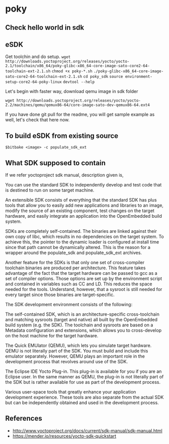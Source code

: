 # poky

## Check hello world in sdk
## eSDK
Get toolchin and do setup.
`wget http://downloads.yoctoproject.org/releases/yocto/yocto-2.1/toolchain/x86_64/poky-glibc-x86_64-core-image-sato-core2-64-toolchain-ext-2.1.sh`
`chmod +x poky-*.sh`
`./poky-glibc-x86_64-core-image-sato-core2-64-toolchain-ext-2.1.sh`
`cd poky_sdk`
`source environment-setup-core2-64-poky-linux`
`devtool --help`

Let's begin with faster way, download qemu image in sdk folder

`wget http://downloads.yoctoproject.org/releases/yocto/yocto-2.2/machines/qemu/qemux86-64/core-image-sato-dev-qemux86-64.ext4`

If you have done git pull for the readme, you will get sample example as well, let's check that here now.


## To build eSDK from existing source
`
$bitbake <image> -c populate_sdk_ext
`

## What SDK supposed to contain
If we refer yoctoproject sdk manual, description given is,

You can use the standard SDK to independently develop and test code that is destined to run on some target machine.

An extensible SDK consists of everything that the standard SDK has plus tools that allow you to easily add new applications and libraries to an image, modify the source of an existing component, test changes on the target hardware, and easily integrate an application into the OpenEmbedded build system.

SDKs are completely self-contained. The binaries are linked against their own copy of libc, which results in no dependencies on the target system. To achieve this, the pointer to the dynamic loader is configured at install time since that path cannot be dynamically altered. This is the reason for a wrapper around the populate_sdk and populate_sdk_ext archives.

Another feature for the SDKs is that only one set of cross-compiler toolchain binaries are produced per architecture. This feature takes advantage of the fact that the target hardware can be passed to gcc as a set of compiler options. Those options are set up by the environment script and contained in variables such as CC and LD. This reduces the space needed for the tools. Understand, however, that a sysroot is still needed for every target since those binaries are target-specific.

The SDK development environment consists of the following:

The self-contained SDK, which is an architecture-specific cross-toolchain and matching sysroots (target and native) all built by the OpenEmbedded build system (e.g. the SDK). The toolchain and sysroots are based on a Metadata configuration and extensions, which allows you to cross-develop on the host machine for the target hardware.

The Quick EMUlator (QEMU), which lets you simulate target hardware. QEMU is not literally part of the SDK. You must build and include this emulator separately. However, QEMU plays an important role in the development process that revolves around use of the SDK.

The Eclipse IDE Yocto Plug-in. This plug-in is available for you if you are an Eclipse user. In the same manner as QEMU, the plug-in is not literally part of the SDK but is rather available for use as part of the development process.

Various user-space tools that greatly enhance your application development experience. These tools are also separate from the actual SDK but can be independently obtained and used in the development process.

## References
* http://www.yoctoproject.org/docs/current/sdk-manual/sdk-manual.html
* https://mender.io/resources/yocto-sdk-quickstart
